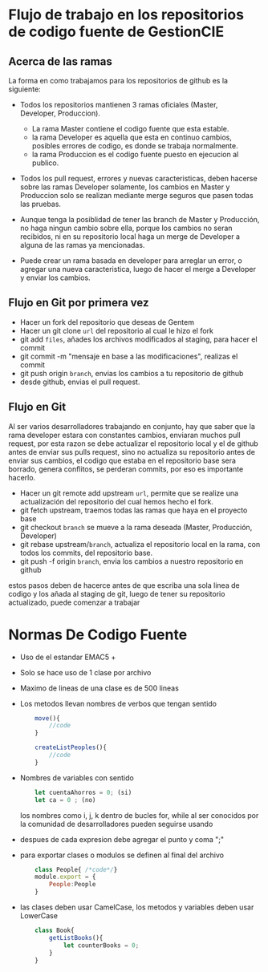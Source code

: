 # Flujo de trabajo en los repositorios de codigo fuente de GestionCIE

## Acerca de las ramas
La forma en como trabajamos para los repositorios de github es la siguiente:

- Todos los repositorios mantienen 3 ramas oficiales (Master,       
Developer, Produccion).
  - La rama Master contiene el codigo fuente que esta estable.
  - la rama Developer es aquella que esta en continuo cambios,         
    posibles errores de codigo, es donde se trabaja normalmente.
  - la rama Produccion es el codigo fuente puesto en ejecucion al   
    publico.

- Todos los pull request, errores y nuevas caracteristicas, deben hacerse sobre las ramas Developer solamente, los cambios en Master
y Produccion solo se realizan mediante merge seguros que pasen todas las pruebas.

- Aunque tenga la posiblidad de tener las branch de Master y Producción, no haga ningun cambio sobre ella, porque los cambios no seran recibidos, ni en su repositorio local haga un merge de Developer a alguna de las ramas ya mencionadas.

- Puede crear un rama basada en developer para arreglar un error, o agregar una nueva
caracteristica, luego de hacer el merge a Developer y enviar los cambios.


## Flujo en Git por primera vez

- Hacer un fork del repositorio que deseas de Gentem
- Hacer un git clone `url` del repositorio al cual le hizo el fork
- git add `files`,  añades los archivos modificados al staging, para hacer el commit
- git commit -m "mensaje en base a las modificaciones", realizas el commit
- git push origin `branch`, envias los cambios a tu repositorio de github
- desde github, envias el pull request.

## Flujo en Git
Al ser varios desarrolladores trabajando en conjunto, hay que saber que la rama developer estara con constantes cambios, enviaran muchos pull request, por esta razon se debe actualizar el repositorio local y el de github antes de enviar sus pulls request, sino no actualiza su repositorio antes de enviar sus cambios, el codigo que estaba en el repositorio base sera borrado, genera conflitos, se perderan commits, por eso es importante hacerlo.

- Hacer un git remote add upstream `url`, permite que se realize una 
  actualización del repositorio del cual hemos hecho el fork.
- git fetch upstream, traemos todas las ramas que haya en el proyecto base
- git checkout `branch` se mueve a la rama deseada (Master, Producción, Developer)
- git rebase upstream/`branch`, actualiza el repositorio local en la rama, con todos 
    los commits, del repositorio base.
- git push -f origin `branch`, envia los cambios a nuestro repositorio en github

estos pasos deben de hacerce antes de que escriba una sola linea de codigo y los añada al staging de git, luego de tener su repositorio actualizado, puede comenzar a trabajar

# Normas De Codigo Fuente

- Uso de el estandar EMAC5 + 
- Solo se hace uso de 1 clase por archivo
- Maximo de lineas de una clase es de 500 lineas
- Los metodos llevan nombres de verbos que tengan sentido
    ```js 
        move(){
            //code
        }

        createListPeoples(){
            //code
        }
    ```
- Nombres de variables con sentido
    ```js
        let cuentaAhorros = 0; (si)
        let ca = 0 ; (no)
    ```
    los nombres como i, j, k dentro de bucles for, while
    al ser conocidos por la comunidad de desarrolladores pueden seguirse usando

- despues de cada expresion debe agregar el punto y coma ";"
- para exportar clases o modulos se definen al final del archivo

    ```js
        class People{ /*code*/}
        module.export = {
            People:People
        }
    ```
- las clases deben usar CamelCase, los metodos y variables deben usar LowerCase
    ```js
        class Book{
            getListBooks(){
                let counterBooks = 0;
            }
        }

    ```